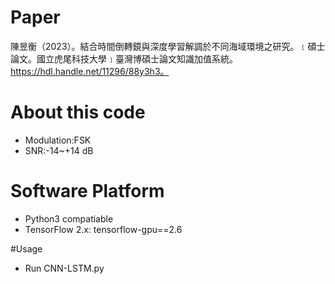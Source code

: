 # Paper
陳昱衡（2023）。結合時間倒轉鏡與深度學習解調於不同海域環境之研究。﹝碩士論文。國立虎尾科技大學﹞臺灣博碩士論文知識加值系統。 https://hdl.handle.net/11296/88y3h3。

# About this code
+ Modulation:FSK
+ SNR:-14~+14 dB

# Software Platform
+ Python3 compatiable
+ TensorFlow 2.x: tensorflow-gpu==2.6

#Usage
+ Run CNN-LSTM.py

